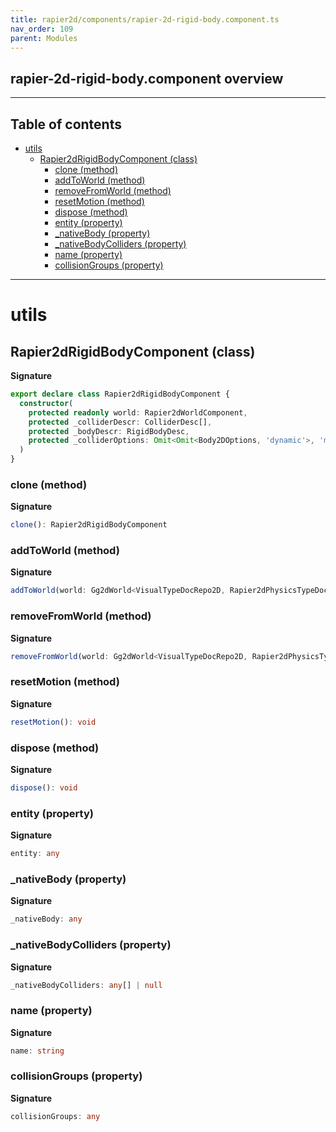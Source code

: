 ```yaml
---
title: rapier2d/components/rapier-2d-rigid-body.component.ts
nav_order: 109
parent: Modules
---
```


## rapier-2d-rigid-body.component overview

---

<h2 class="text-delta">Table of contents</h2>

- [utils](#utils)
  - [Rapier2dRigidBodyComponent (class)](#rapier2drigidbodycomponent-class)
    - [clone (method)](#clone-method)
    - [addToWorld (method)](#addtoworld-method)
    - [removeFromWorld (method)](#removefromworld-method)
    - [resetMotion (method)](#resetmotion-method)
    - [dispose (method)](#dispose-method)
    - [entity (property)](#entity-property)
    - [\_nativeBody (property)](#_nativebody-property)
    - [\_nativeBodyColliders (property)](#_nativebodycolliders-property)
    - [name (property)](#name-property)
    - [collisionGroups (property)](#collisiongroups-property)

---

# utils

## Rapier2dRigidBodyComponent (class)

**Signature**

```ts
export declare class Rapier2dRigidBodyComponent {
  constructor(
    protected readonly world: Rapier2dWorldComponent,
    protected _colliderDescr: ColliderDesc[],
    protected _bodyDescr: RigidBodyDesc,
    protected _colliderOptions: Omit<Omit<Body2DOptions, 'dynamic'>, 'mass'>
  )
}
```

### clone (method)

**Signature**

```ts
clone(): Rapier2dRigidBodyComponent
```

### addToWorld (method)

**Signature**

```ts
addToWorld(world: Gg2dWorld<VisualTypeDocRepo2D, Rapier2dPhysicsTypeDocRepo>): void
```

### removeFromWorld (method)

**Signature**

```ts
removeFromWorld(world: Gg2dWorld<VisualTypeDocRepo2D, Rapier2dPhysicsTypeDocRepo>): void
```

### resetMotion (method)

**Signature**

```ts
resetMotion(): void
```

### dispose (method)

**Signature**

```ts
dispose(): void
```

### entity (property)

**Signature**

```ts
entity: any
```

### \_nativeBody (property)

**Signature**

```ts
_nativeBody: any
```

### \_nativeBodyColliders (property)

**Signature**

```ts
_nativeBodyColliders: any[] | null
```

### name (property)

**Signature**

```ts
name: string
```

### collisionGroups (property)

**Signature**

```ts
collisionGroups: any
```
